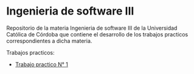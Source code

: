 # Ingenieria de software III

Repositorio de la materia Ingenieria de software III de la Universidad Católica de Córdoba que contiene el desarrollo de los trabajos practicos correspondientes a dicha materia.

Trabajos practicos:
* [Trabajo practico N° 1](./1-trabajo-practico/README.md)